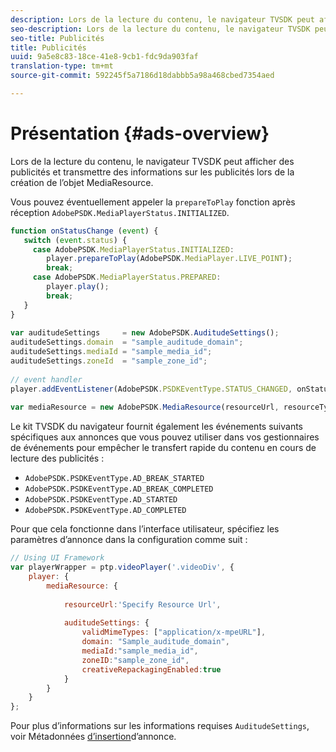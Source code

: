 ```yaml
---
description: Lors de la lecture du contenu, le navigateur TVSDK peut afficher des publicités et transmettre des informations sur les publicités lors de la création de l’objet MediaResource.
seo-description: Lors de la lecture du contenu, le navigateur TVSDK peut afficher des publicités et transmettre des informations sur les publicités lors de la création de l’objet MediaResource.
seo-title: Publicités
title: Publicités
uuid: 9a5e8c83-18ce-41e8-9cb1-fdc9da903faf
translation-type: tm+mt
source-git-commit: 592245f5a7186d18dabbb5a98a468cbed7354aed

---
```



# Présentation {#ads-overview}

Lors de la lecture du contenu, le navigateur TVSDK peut afficher des publicités et transmettre des informations sur les publicités lors de la création de l’objet MediaResource.

Vous pouvez éventuellement appeler la `prepareToPlay` fonction après réception `AdobePSDK.MediaPlayerStatus.INITIALIZED`.

```js
function onStatusChange (event) { 
   switch (event.status) { 
     case AdobePSDK.MediaPlayerStatus.INITIALIZED: 
        player.prepareToPlay(AdobePSDK.MediaPlayer.LIVE_POINT); 
        break; 
     case AdobePSDK.MediaPlayerStatus.PREPARED: 
        player.play(); 
        break; 
   } 
} 
 
var auditudeSettings     = new AdobePSDK.AuditudeSettings(); 
auditudeSettings.domain  = "sample_auditude_domain"; 
auditudeSettings.mediaId = "sample_media_id"; 
auditudeSettings.zoneId  = "sample_zone_id"; 
 
// event handler 
player.addEventListener(AdobePSDK.PSDKEventType.STATUS_CHANGED, onStatusChange); 
 
var mediaResource = new AdobePSDK.MediaResource(resourceUrl, resourceType, auditudeSettings, false);
```

Le kit TVSDK du navigateur fournit également les événements suivants spécifiques aux annonces que vous pouvez utiliser dans vos gestionnaires de événements pour empêcher le transfert rapide du contenu en cours de lecture des publicités :

* `AdobePSDK.PSDKEventType.AD_BREAK_STARTED`
* `AdobePSDK.PSDKEventType.AD_BREAK_COMPLETED`
* `AdobePSDK.PSDKEventType.AD_STARTED`
* `AdobePSDK.PSDKEventType.AD_COMPLETED`

Pour que cela fonctionne dans l’interface utilisateur, spécifiez les paramètres d’annonce dans la configuration comme suit :

```js
// Using UI Framework 
var playerWrapper = ptp.videoPlayer('.videoDiv', { 
    player: { 
        mediaResource: { 
 
            resourceUrl:'Specify Resource Url', 
 
            auditudeSettings: { 
                validMimeTypes: ["application/x-mpeURL"], 
                domain: "Sample_auditude_domain", 
                mediaId:"sample_media_id", 
                zoneID:"sample_zone_id", 
                creativeRepackagingEnabled:true 
            } 
        } 
    } 
}; 
```

Pour plus d’informations sur les informations requises `AuditudeSettings`, voir Métadonnées [d’insertion](../../ad-insertion/ad-insertion-metadata/c-psdk-browser-tvsdk-2.4-ad-insertion-metadata.md)d’annonce.
